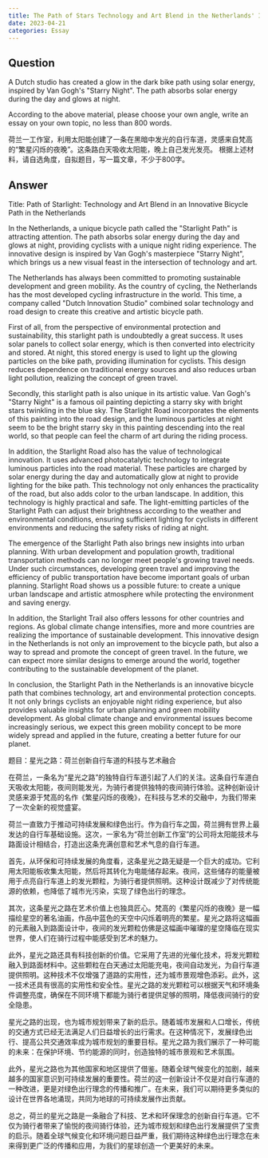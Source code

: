 ```yaml
---
title: The Path of Stars Technology and Art Blend in the Netherlands' Innovative Bike Path
date: 2023-04-21
categories: Essay
---
```


## Question

A Dutch studio has created a glow in the dark bike path using solar energy, inspired by Van Gogh's "Starry Night". The path absorbs solar energy during the day and glows at night.

According to the above material, please choose your own angle, write an essay on your own topic, no less than 800 words.

荷兰一工作室，利用太阳能创建了一条在黑暗中发光的自行车道，灵感来自梵高的“繁星闪烁的夜晚”。这条路白天吸收太阳能，晚上自己发光发亮。 根据上述材料，请自选角度，自拟题目，写一篇文章，不少于800字。

## Answer

Title: Path of Starlight: Technology and Art Blend in an Innovative Bicycle Path in the Netherlands

In the Netherlands, a unique bicycle path called the "Starlight Path" is attracting attention. The path absorbs solar energy during the day and glows at night, providing cyclists with a unique night riding experience. The innovative design is inspired by Van Gogh's masterpiece "Starry Night", which brings us a new visual feast in the intersection of technology and art.

The Netherlands has always been committed to promoting sustainable development and green mobility. As the country of cycling, the Netherlands has the most developed cycling infrastructure in the world. This time, a company called "Dutch Innovation Studio" combined solar technology and road design to create this creative and artistic bicycle path.

First of all, from the perspective of environmental protection and sustainability, this starlight path is undoubtedly a great success. It uses solar panels to collect solar energy, which is then converted into electricity and stored. At night, this stored energy is used to light up the glowing particles on the bike path, providing illumination for cyclists. This design reduces dependence on traditional energy sources and also reduces urban light pollution, realizing the concept of green travel.

Secondly, this starlight path is also unique in its artistic value. Van Gogh's "Starry Night" is a famous oil painting depicting a starry sky with bright stars twinkling in the blue sky. The Starlight Road incorporates the elements of this painting into the road design, and the luminous particles at night seem to be the bright starry sky in this painting descending into the real world, so that people can feel the charm of art during the riding process.

In addition, the Starlight Road also has the value of technological innovation. It uses advanced photocatalytic technology to integrate luminous particles into the road material. These particles are charged by solar energy during the day and automatically glow at night to provide lighting for the bike path. This technology not only enhances the practicality of the road, but also adds color to the urban landscape. In addition, this technology is highly practical and safe. The light-emitting particles of the Starlight Path can adjust their brightness according to the weather and environmental conditions, ensuring sufficient lighting for cyclists in different environments and reducing the safety risks of riding at night.

The emergence of the Starlight Path also brings new insights into urban planning. With urban development and population growth, traditional transportation methods can no longer meet people's growing travel needs. Under such circumstances, developing green travel and improving the efficiency of public transportation have become important goals of urban planning. Starlight Road shows us a possible future: to create a unique urban landscape and artistic atmosphere while protecting the environment and saving energy.

In addition, the Starlight Trail also offers lessons for other countries and regions. As global climate change intensifies, more and more countries are realizing the importance of sustainable development. This innovative design in the Netherlands is not only an improvement to the bicycle path, but also a way to spread and promote the concept of green travel. In the future, we can expect more similar designs to emerge around the world, together contributing to the sustainable development of the planet.

In conclusion, the Starlight Path in the Netherlands is an innovative bicycle path that combines technology, art and environmental protection concepts. It not only brings cyclists an enjoyable night riding experience, but also provides valuable insights for urban planning and green mobility development. As global climate change and environmental issues become increasingly serious, we expect this green mobility concept to be more widely spread and applied in the future, creating a better future for our planet.

题目：星光之路：荷兰创新自行车道的科技与艺术融合

在荷兰，一条名为“星光之路”的独特自行车道引起了人们的关注。这条自行车道白天吸收太阳能，夜间则能发光，为骑行者提供独特的夜间骑行体验。这种创新设计灵感来源于梵高的名作《繁星闪烁的夜晚》，在科技与艺术的交融中，为我们带来了一次全新的视觉盛宴。

荷兰一直致力于推动可持续发展和绿色出行。作为自行车之国，荷兰拥有世界上最发达的自行车基础设施。这次，一家名为“荷兰创新工作室”的公司将太阳能技术与路面设计相结合，打造出这条充满创意和艺术气息的自行车道。

首先，从环保和可持续发展的角度看，这条星光之路无疑是一个巨大的成功。它利用太阳能板收集太阳能，然后将其转化为电能储存起来。夜间，这些储存的能量被用于点亮自行车道上的发光颗粒，为骑行者提供照明。这种设计既减少了对传统能源的依赖，也降低了城市光污染，实现了绿色出行的理念。

其次，这条星光之路在艺术价值上也独具匠心。梵高的《繁星闪烁的夜晚》是一幅描绘星空的著名油画，作品中蓝色的天空中闪烁着明亮的繁星。星光之路将这幅画的元素融入到路面设计中，夜间的发光颗粒仿佛是这幅画中璀璨的星空降临在现实世界，使人们在骑行过程中能感受到艺术的魅力。

此外，星光之路还具有科技创新的价值。它采用了先进的光催化技术，将发光颗粒融入到路面材料中。这些颗粒在白天通过太阳能充电，夜间自动发光，为自行车道提供照明。这种技术不仅增强了道路的实用性，还为城市景观增色添彩。此外，这一技术还具有很高的实用性和安全性。星光之路的发光颗粒可以根据天气和环境条件调整亮度，确保在不同环境下都能为骑行者提供足够的照明，降低夜间骑行的安全隐患。

星光之路的出现，也为城市规划带来了新的启示。随着城市发展和人口增长，传统的交通方式已经无法满足人们日益增长的出行需求。在这种情况下，发展绿色出行、提高公共交通效率成为城市规划的重要目标。星光之路为我们展示了一种可能的未来：在保护环境、节约能源的同时，创造独特的城市景观和艺术氛围。

此外，星光之路也为其他国家和地区提供了借鉴。随着全球气候变化的加剧，越来越多的国家意识到可持续发展的重要性。荷兰的这一创新设计不仅是对自行车道的一种改进，更是对绿色出行理念的传播和推广。在未来，我们可以期待更多类似的设计在世界各地涌现，共同为地球的可持续发展作出贡献。

总之，荷兰的星光之路是一条融合了科技、艺术和环保理念的创新自行车道。它不仅为骑行者带来了愉悦的夜间骑行体验，还为城市规划和绿色出行发展提供了宝贵的启示。随着全球气候变化和环境问题日益严重，我们期待这种绿色出行理念在未来得到更广泛的传播和应用，为我们的星球创造一个更美好的未来。